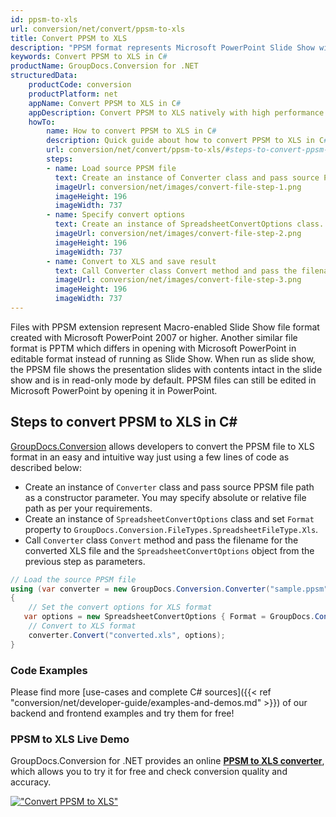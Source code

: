 ```yaml
---
id: ppsm-to-xls
url: conversion/net/convert/ppsm-to-xls
title: Convert PPSM to XLS
description: "PPSM format represents Microsoft PowerPoint Slide Show with .ppsm extension. Learn how to convert PPSM to XLS file programmatically in C# language using GroupDocs.Conversion for .NET library."
keywords: Convert PPSM to XLS in C#
productName: GroupDocs.Conversion for .NET
structuredData:
    productCode: conversion
    productPlatform: net
    appName: Convert PPSM to XLS in C#
    appDescription: Convert PPSM to XLS natively with high performance using C# language and server side GroupDocs.Conversion for .NET APIs, without the use of any software like Microsoft or Open Office.
    howTo:
        name: How to convert PPSM to XLS in C# 
        description: Quick guide about how to convert PPSM to XLS in C# with high performance and accuracy.
        url: conversion/net/convert/ppsm-to-xls/#steps-to-convert-ppsm-to-xls-in-c
        steps:
        - name: Load source PPSM file 
          text: Create an instance of Converter class and pass source PPSM file path as a constructor parameter. You may specify absolute or relative file path as per your requirements. 
          imageUrl: conversion/net/images/convert-file-step-1.png
          imageHeight: 196
          imageWidth: 737
        - name: Specify convert options 
          text: Create an instance of SpreadsheetConvertOptions class.
          imageUrl: conversion/net/images/convert-file-step-2.png
          imageHeight: 196
          imageWidth: 737
        - name: Convert to XLS and save result 
          text: Call Converter class Convert method and pass the filename for the converted HTML file and the SpreadsheetConvertOptions object from the previous step as parameters.
          imageUrl: conversion/net/images/convert-file-step-3.png
          imageHeight: 196
          imageWidth: 737
---
```


Files with PPSM extension represent Macro-enabled Slide Show file format created with Microsoft PowerPoint 2007 or higher. Another similar file format is PPTM which differs in opening with Microsoft PowerPoint in editable format instead of running as Slide Show. When run as slide show, the PPSM file shows the presentation slides with contents intact in the slide show and is in read-only mode by default. PPSM files can still be edited in Microsoft PowerPoint by opening it in PowerPoint.

## Steps to convert PPSM to XLS in C#

[GroupDocs.Conversion](https://products.groupdocs.com/conversion/net) allows developers to convert the PPSM file to XLS format in an easy and intuitive way just using a few lines of code as described below:

* Create an instance of `Converter` class and pass source PPSM file path as a constructor parameter. You may specify absolute or relative file path as per your requirements. 
* Create an instance of `SpreadsheetConvertOptions` class and set `Format` property to `GroupDocs.Conversion.FileTypes.SpreadsheetFileType.Xls`.
* Call `Converter` class `Convert` method and pass the filename for the converted XLS file and the `SpreadsheetConvertOptions` object from the previous step as parameters.

```csharp
// Load the source PPSM file
using (var converter = new GroupDocs.Conversion.Converter("sample.ppsm"))
{
    // Set the convert options for XLS format
   var options = new SpreadsheetConvertOptions { Format = GroupDocs.Conversion.FileTypes.SpreadsheetFileType.Xls };
    // Convert to XLS format
    converter.Convert("converted.xls", options);
}
```

### Code Examples

Please find more [use-cases and complete C# sources]({{< ref "conversion/net/developer-guide/examples-and-demos.md" >}}) of our backend and frontend examples and try them for free!

### PPSM to XLS Live Demo

GroupDocs.Conversion for .NET provides an online [**PPSM to XLS converter**](https://products.groupdocs.app/conversion/ppsm-to-xls), which allows you to try it for free and check conversion quality and accuracy.

[!["Convert PPSM to XLS"](conversion/net/images/convert-to-xls/convert-ppsm-to-xls.png)](https://products.groupdocs.app/conversion/ppsm-to-xls)